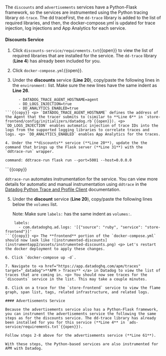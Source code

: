 The `discounts` and `advertisements` services have a Python-Flask framework, so the services are instrumented using the Python tracing library `dd-trace`. The dd traceFirst, the `dd-trace` library is added to the list of required libraries, and then, the docker-compose.yml is updated for trace injection, log injections and App Analytics for each service.

#### Discounts Service

1. Click `discounts-service/requirements.txt`{{open}} to view the list of required libraries that are installed for the service. The `dd-trace` library (**Line 4**) has already been included for you.

2. Click `docker-compose.yml`{{open}}. 

3. Under the **discounts** service (**Line 20**), copy/paste the following lines in the `environment:` list. Make sure the new lines have the same indent as **Line 26**.
```
      - DATADOG_TRACE_AGENT_HOSTNAME=agent
      - DD_LOGS_INJECTION=true
      - DD_ANALYTICS_ENABLED=true
```{{copy}} <p> `DATADOG_TRACE_AGENT_HOSTNAME` defines the address of the Agent that the tracer submits to (similar to **Line 6** in `store-frontend/config/initializers/datadog.rb`{{open}}). <p> `DD_LOGS_INJECTION` enables automatic injection of trace IDs into the logs from the supported logging libraries to correlate traces and logs. <p> `DD_ANALYTICS_ENABLED` enables App Analytics for the traces.

4. Under the **discounts** service (**Line 20**), update the the command that brings up the Flask server (**Line 31**) with the `ddtrace-run` wrapper. 
```
    command: ddtrace-run flask run --port=5001 --host=0.0.0.0
```{{copy}} <p> `ddtrace-run` automates instrumentation for the service. You can view more details for automatic and manual instrumentation using `ddtrace` in the <a href="http://pypi.datadoghq.com/trace/docs/web_integrations.html#flask" target="_blank">Datadog Python Trace and Profile Client</a> documentation. 

5. Under the **discount** service (**Line 20**), copy/paste the following lines below the `volumes` list. <p> Note: Make sure `labels:` has the same indent as `volumes:`. 
```
    labels:
      - com.datadoghq.ad.logs: '[{"source": "ruby", "service": "store-frontend"}]'
```{{copy}} <p> The **frontend** portion of the `docker-compose.yml` should now look like ![instrumented-discounts](instrumentapp2/assets/instrumented-discounts.png) <p> Let's restart the docker deployment to apply these changes.

6. Click `docker-compose up -d`.

7. Navigate to <a href="https://app.datadoghq.com/apm/traces" target="_datadog">**APM > Traces** </a> in Datadog to view the list of traces that are coming in. <p> You should now see traces for the `discounts` service in the list. This may take a couple minutes.

8. Click on a trace for the `store-frontend` service to view the flame graph, span list, tags, related infrastructure, and related logs.

#### Advertisements Service

Because the advertisements service also has a Python-Flask framework, you can instrument the advertisements service the following the same steps as for the discounts service. The dd-trace library has already been installed for you for this service (**Line 4** in `ads-service/requirements.txt`{{open}}).

Follow steps 2-8 above for the advertisements service (**Line 61**).

With these steps, the Python-based services are also instrumented for APM with Datadog. 


